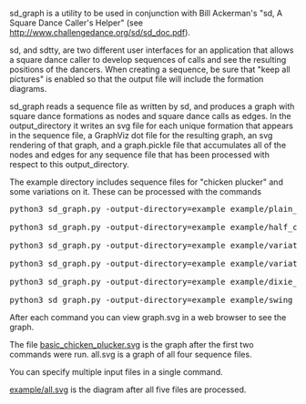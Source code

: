 sd_graph is a utility to be used in conjunction with Bill Ackerman's
"sd, A Square Dance Caller's Helper" (see
http://www.challengedance.org/sd/sd_doc.pdf).

sd, and sdtty, are two different user interfaces for an application
that allows a square dance caller to develop sequences of calls and
see the resulting positions of the dancers.  When creating a sequence,
be sure that "keep all pictures" is enabled so that the output file
will include the formation diagrams.

sd_graph reads a sequence file as written by sd, and produces a graph
with square dance formations as nodes and square dance calls as edges.
In the output_directory it writes an svg file for each unique
formation that appears in the sequence file, a GraphViz dot file for
the resulting graph, an svg rendering of that graph, and a
graph.pickle file that accumulates all of the nodes and edges for any
sequence file that has been processed with respect to this
output_directory.

The example directory includes sequence files for "chicken plucker"
and some variations on it.  These can be processed with the commands

<pre>
python3 sd_graph.py -output-directory=example example/plain_chicken_plucker.txt

python3 sd_graph.py -output-directory=example example/half_chicken_plucker.txt

python3 sd_graph.py -output-directory=example example/variations1.txt

python3 sd_graph.py -output-directory=example example/variations2.txt

python3 sd_graph.py -output-directory=example example/dixie_grand.txt

python3 sd_graph.py -output-directory=example example/swing_thru.txt
</pre>

After each command you can view graph.svg in a web browser to see the
graph.

The file
[basic_chicken_plucker.svg](https://raw.githubusercontent.com/MarkNahabedian/SquareDanceFormationDiagrams/master/sd_graph/example/basic_chicken_plucker.svg?sanitize=true)
is the graph after the first two
commands were run.  all.svg is a graph of all four sequence files.

You can specify multiple input files in a single command.

[example/all.svg](https://raw.githubusercontent.com/MarkNahabedian/SquareDanceFormationDiagrams/master/sd_graph/example/all.svg?sanitize=true)
is the diagram after all five files are processed.
